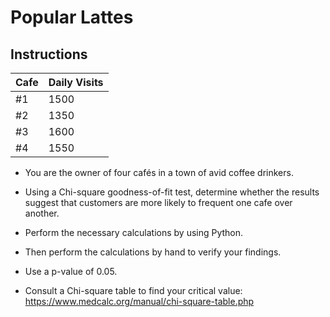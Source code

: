 # Popular Lattes

## Instructions

| Cafe | Daily Visits |
| ---- | ------------ |
| #1   | 1500         |
| #2   | 1350         |
| #3   | 1600         |
| #4   | 1550         |

* You are the owner of four cafés in a town of avid coffee drinkers.

* Using a Chi-square goodness-of-fit test, determine whether the results suggest that customers are more likely to frequent one cafe over another.

* Perform the necessary calculations by using Python.

* Then perform the calculations by hand to verify your findings.

* Use a p-value of 0.05.

* Consult a Chi-square table to find your critical value: <https://www.medcalc.org/manual/chi-square-table.php> 
